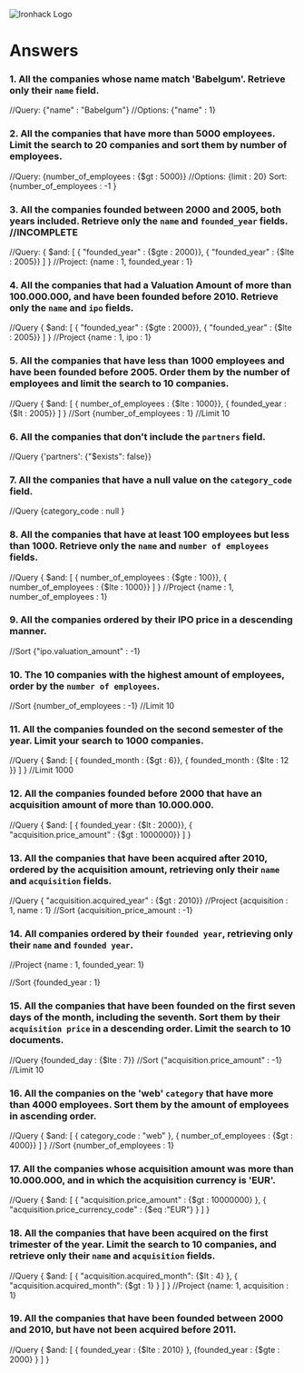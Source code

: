 ![Ironhack Logo](https://user-images.githubusercontent.com/23629340/40541063-a07a0a8a-601a-11e8-91b5-2f13e4e6b441.png)

# Answers

### 1. All the companies whose name match 'Babelgum'. Retrieve only their `name` field.

//Query:
{"name" : "Babelgum"}
//Options:
{"name" : 1}

### 2. All the companies that have more than 5000 employees. Limit the search to 20 companies and sort them by **number of employees**.

//Query:
{number_of_employees : {\$gt : 5000}}
//Options:
{limit : 20}
Sort:
{number_of_employees : -1 }

### 3. All the companies founded between 2000 and 2005, both years included. Retrieve only the `name` and `founded_year` fields. //INCOMPLETE

//Query:
{ $and: [ { "founded_year" : {$gte : 2000}}, { "founded_year" : {\$lte : 2005}} ] }
//Project:
{name : 1, founded_year : 1}

### 4. All the companies that had a Valuation Amount of more than 100.000.000, and have been founded before 2010. Retrieve only the `name` and `ipo` fields.

//Query
{ $and: [ { "founded_year" : {$gte : 2000}}, { "founded_year" : {\$lte : 2005}} ] }
//Project
{name : 1, ipo : 1}

### 5. All the companies that have less than 1000 employees and have been founded before 2005. Order them by the number of employees and limit the search to 10 companies.

//Query
{ $and: [ { number_of_employees : {$lte : 1000}}, { founded_year : {\$lt : 2005}} ] }
//Sort
{number_of_employees : 1}
//Limit
10

### 6. All the companies that don't include the `partners` field.

//Query
{'partners': {"\$exists": false}}

### 7. All the companies that have a null value on the `category_code` field.

//Query
{category_code : null }

### 8. All the companies that have at least 100 employees but less than 1000. Retrieve only the `name` and `number of employees` fields.

//Query
{ $and: [ { number_of_employees : {$gte : 100}}, { number_of_employees : {\$lte : 1000}} ] }
//Project
{name : 1, number_of_employees : 1}

### 9. All the companies ordered by their IPO price in a descending manner.

//Sort
{"ipo.valuation_amount" : -1}

### 10. The 10 companies with the highest amount of employees, order by the `number of employees`.

//Sort
{number_of_employees : -1}
//Limit
10

### 11. All the companies founded on the second semester of the year. Limit your search to 1000 companies.

//Query
{ $and: [ { founded_month : {$gt : 6}}, { founded_month : {\$lte : 12 }} ] }
//Limit
1000

### 12. All the companies founded before 2000 that have an acquisition amount of more than 10.000.000.

//Query
{ $and: [ { founded_year : {$lt : 2000}}, { "acquisition.price_amount" : {\$gt : 1000000}} ] }

### 13. All the companies that have been acquired after 2010, ordered by the acquisition amount, retrieving only their `name` and `acquisition` fields.

//Query
{ "acquisition.acquired_year" : {\$gt : 2010}}
//Project
{acquisition : 1, name : 1}
//Sort
{acquisition_price_amount : -1}

### 14. All companies ordered by their `founded year`, retrieving only their `name` and `founded year`.

//Project
{name : 1, founded_year: 1}

//Sort
{founded_year : 1}

### 15. All the companies that have been founded on the first seven days of the month, including the seventh. Sort them by their `acquisition price` in a descending order. Limit the search to 10 documents.

//Query
{founded_day : {\$lte : 7}}
//Sort
{"acquisition.price_amount" : -1}
//Limit
10

### 16. All the companies on the 'web' `category` that have more than 4000 employees. Sort them by the amount of employees in ascending order.

//Query
{ $and: [ { category_code : "web" }, { number_of_employees : {$gt : 4000}} ] }
//Sort
{number_of_employees : 1}

### 17. All the companies whose acquisition amount was more than 10.000.000, and in which the acquisition currency is 'EUR'.

//Query
{ $and: [ { "acquisition.price_amount" : {$gt : 10000000} }, { "acquisition.price_currency_code" : {\$eq :"EUR"} } ] }

### 18. All the companies that have been acquired on the first trimester of the year. Limit the search to 10 companies, and retrieve only their `name` and `acquisition` fields.

//Query
{ $and: [ { "acquisition.acquired_month": {$lt : 4} }, { "acquisition.acquired_month": {\$gt : 1} } ] }
//Project
{name: 1, acquisition : 1}

### 19. All the companies that have been founded between 2000 and 2010, but have not been acquired before 2011.

//Query
{ $and: [ { founded_year : {$lte : 2010} }, {founded_year : {\$gte : 2000} } ] }
